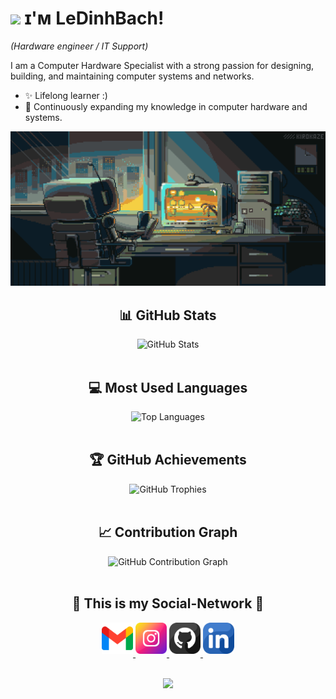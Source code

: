 <!--Header Name-->
# <img src="https://emojis.slackmojis.com/emojis/images/1643514974/10003/catjam.gif?1643514974" width="30"/> ɪ'ᴍ LeDinhBach! 
*(Hardware engineer / IT Support)*
<br /> 

<!--Start Intro-->               
<p align="left">I am a Computer Hardware Specialist with a strong passion for designing, building, and maintaining computer systems and networks.</p>

- ✨ Lifelong learner :)
- 🌱 Continuously expanding my knowledge in computer hardware and systems.
<!--End Intro-->

<!--Banner-->
![LeDinhBach Banner Image](./banner.webp)

<!-- GitHub Stats -->
<h2 align="center">📊 GitHub Stats</h2>
<div align="center">
  <img src="https://github-readme-stats.vercel.app/api?username=yamayaGIN1234&show_icons=true&theme=radical" alt="GitHub Stats"/>
</div>

<br/>

<!-- Most Used Languages -->
<h2 align="center">💻 Most Used Languages</h2>
<div align="center">
  <img src="https://github-readme-stats.vercel.app/api/top-langs/?username=yamayaGIN1234&layout=compact&theme=radical" alt="Top Languages"/>
</div>

<br/>

<!-- GitHub Trophies -->
<h2 align="center">🏆 GitHub Achievements</h2>
<div align="center">
  <img src="https://github-profile-trophy.vercel.app/?username=yamayaGIN1234&theme=onedark" alt="GitHub Trophies"/>
</div>

<br/>

<!-- GitHub Contribution Graph -->
<h2 align="center">📈 Contribution Graph</h2>
<div align="center">
  <img src="https://github-readme-activity-graph.vercel.app/graph?username=yamayaGIN1234&theme=react-dark" alt="GitHub Contribution Graph"/>
</div>

<br/>

<!--Contact Section--> 
<h2 align="center">🤝 This is my Social-Network 🤝 </h2>
<div align="center">
  
<a href="mailto:minecraft0808080808@gmail.com" target="_blank">
<img src="./gmail.png" width=50 height=50 alt="Gmail" style="margin-bottom: 5px" />
</a>

<a href="https://www.instagram.com/catofgamer/" target="_blank">
<img src="./instagram.png" width=50 height=50 alt="Instagram" style="margin-bottom: 5px;" />
</a>

<a href="https://github.com/yamayaGIN1234" target="_blank">
<img src="./github.png" width=50 height=50 alt="GitHub" style="margin-bottom: 5px;" />
</a>

<a href="https://www.linkedin.com/in/b%C3%A1ch-l%C3%AA-%C4%91%C3%ACnh-4b39302b8/" target="_blank">
<img src="./linkedin.png" width=50 height=50 alt="LinkedIn" style="margin-bottom: 5px;" />
</a>

</div>
<br/>

<!--Footer--> 
<p align="center">
  <img src="https://capsule-render.vercel.app/api?type=waving&color=gradient&height=65&section=footer"/>
</p>
